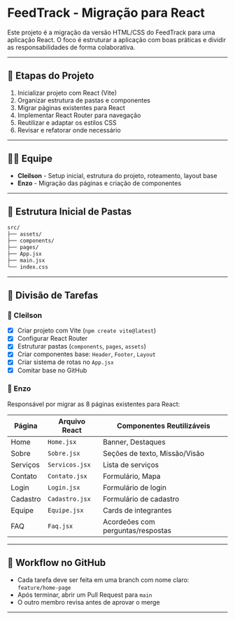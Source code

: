 
# FeedTrack - Migração para React

Este projeto é a migração da versão HTML/CSS do FeedTrack para uma aplicação React. O foco é estruturar a aplicação com boas práticas e dividir as responsabilidades de forma colaborativa.

---

## 🚀 Etapas do Projeto

1. Inicializar projeto com React (Vite)
2. Organizar estrutura de pastas e componentes
3. Migrar páginas existentes para React
4. Implementar React Router para navegação
5. Reutilizar e adaptar os estilos CSS
6. Revisar e refatorar onde necessário

---

## 👨‍💻 Equipe

- **Cleilson** - Setup inicial, estrutura do projeto, roteamento, layout base
- **Enzo** - Migração das páginas e criação de componentes

---

## 📂 Estrutura Inicial de Pastas

```bash
src/
├── assets/
├── components/
├── pages/
├── App.jsx
├── main.jsx
└── index.css
```

---

## 🧩 Divisão de Tarefas

### 🔧 Cleilson

- [x] Criar projeto com Vite (`npm create vite@latest`)
- [x] Configurar React Router
- [x] Estruturar pastas (`components`, `pages`, `assets`)
- [x] Criar componentes base: `Header`, `Footer`, `Layout`
- [x] Criar sistema de rotas no `App.jsx`
- [x] Comitar base no GitHub

### 🎨 Enzo

Responsável por migrar as 8 páginas existentes para React:

| Página         | Arquivo React     | Componentes Reutilizáveis         |
|----------------|-------------------|-----------------------------------|
| Home           | `Home.jsx`        | Banner, Destaques                 |
| Sobre          | `Sobre.jsx`       | Seções de texto, Missão/Visão     |
| Serviços       | `Servicos.jsx`    | Lista de serviços                 |
| Contato        | `Contato.jsx`     | Formulário, Mapa                  |
| Login          | `Login.jsx`       | Formulário de login               |
| Cadastro       | `Cadastro.jsx`    | Formulário de cadastro            |
| Equipe         | `Equipe.jsx`      | Cards de integrantes              |
| FAQ            | `Faq.jsx`         | Acordeões com perguntas/respostas |

---

## 🔄 Workflow no GitHub

- Cada tarefa deve ser feita em uma branch com nome claro: `feature/home-page`
- Após terminar, abrir um Pull Request para `main`
- O outro membro revisa antes de aprovar o merge

---
